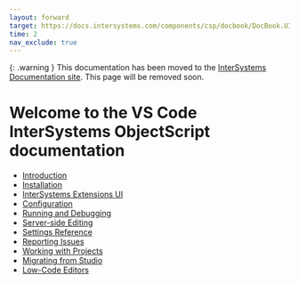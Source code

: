 ```yaml
---
layout: forward
target: https://docs.intersystems.com/components/csp/docbook/DocBook.UI.Page.cls?KEY=GVSCO
time: 2
nav_exclude: true
---
```


{: .warning }
This documentation has been moved to the [InterSystems Documentation site](https://docs.intersystems.com/components/csp/docbook/DocBook.UI.Page.cls?KEY=GVSCO). This page will be removed soon.

# Welcome to the VS Code InterSystems ObjectScript documentation

* [Introduction](./introduction)
* [Installation](./installation)
* [InterSystems Extensions UI](./extensionui)
* [Configuration](./configuration)
* [Running and Debugging](./rundebug)
* [Server-side Editing](./serverside)
* [Settings Reference](./settings)
* [Reporting Issues](./feedback)
* [Working with Projects](./projects)
* [Migrating from Studio](./studio)
* [Low-Code Editors](./low-code)
